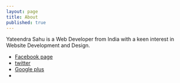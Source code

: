 ```yaml
---
layout: page
title: About
published: true
---
```


Yateendra Sahu is a Web Developer from India with a keen interest in Website Development and Design.
- [Facebook page](https://www.facebook.com/ya3dra) 
- [twitter](twitter.com/tweetpur)
- [Google plus](https://plus.google.com/110781854300344384592)
- 
